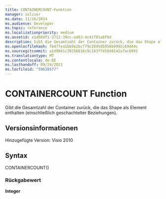 ```yaml
---
title: CONTAINERCOUNT-Funktion
manager: soliver
ms.date: 11/16/2014
ms.audience: Developer
ms.topic: reference
ms.localizationpriority: medium
ms.assetid: e1d86df1-3712-39cc-ad63-4c41f81a8f9d
description: Gibt die Gesamtzahl der Container zurück, die das Shape als Element enthalten (einschließlich geschachtelter Beziehungen).
ms.openlocfilehash: fb477ea1bb9e2bcf79c2845d5956b9992c69d44c
ms.sourcegitcommit: a1d9041c20256616c9c183f7d1049142a7ac6991
ms.translationtype: MT
ms.contentlocale: de-DE
ms.lasthandoff: 09/24/2021
ms.locfileid: "59628577"
---
```

# <a name="containercount-function"></a>CONTAINERCOUNT Function

Gibt die Gesamtzahl der Container zurück, die das Shape als Element enthalten (einschließlich geschachtelter Beziehungen).
  
## <a name="version-information"></a>Versionsinformationen

Hinzugefügte Version: Visio 2010
 
  
## <a name="syntax"></a>Syntax

CONTAINERCOUNT()
  
### <a name="return-value"></a>Rückgabewert

 **Integer**
  

